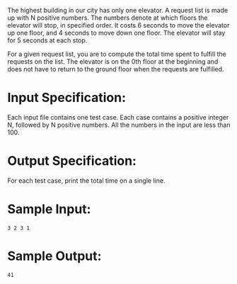The highest building in our city has only one elevator. A request list is made up with N positive numbers. The numbers denote at which floors the elevator will  stop, in specified order. It costs 6 seconds to move the elevator up one floor, and 4 seconds to move down one floor. The elevator will stay for 5 seconds at each stop.

For a given request list, you are to compute the total time spent to  fulfill the requests on the list. The elevator is on the 0th floor at  the beginning and does not have to return to the ground floor when the  requests are fulfilled.

# Input Specification:

Each input file contains one test case. Each case contains a positive integer N, followed by N positive numbers. All the numbers in the input are less than 100.

# Output Specification:

For each test case, print the total time on a single line. 

# Sample Input:

```
3 2 3 1
```

# Sample Output:

```
41
```


